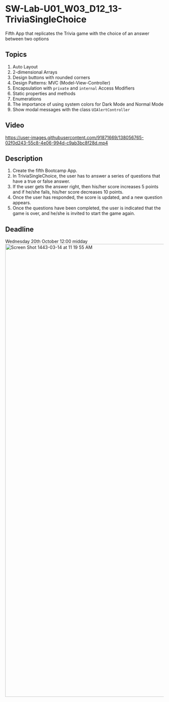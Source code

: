 # SW-Lab-U01_W03_D12_13-TriviaSingleChoice
Fifth App that replicates the Trivia game with the choice of an answer between two options 

## Topics
1. Auto Layout
2. 2-dimensional Arrays
3. Design buttons with rounded corners
4. Design Patterns: MVC (Model-View-Controller)
5. Encapsulation with `private` and `internal` Access Modifiers
6. Static properties and methods
7. Enumerations
8. The importance of using system colors for Dark Mode and Normal Mode
9. Show modal messages with the class `UIAlertController`

## Video

https://user-images.githubusercontent.com/91871669/138056765-02f0d243-55c8-4e06-994d-c9ab3bc8f28d.mp4






## Description
1. Create the fifth Bootcamp App. 
2. In TriviaSingleChoice, the user has to answer a series of questions that have a true or false answer. 
3. If the user gets the answer right, then his/her score increases 5 points and if he/she fails, his/her score decreases 10 points. 
4. Once the user has responded, the score is updated, and a new question appears. 
5. Once the questions have been completed, the user is indicated that the game is over, and he/she is invited to start the game again.

## Deadline 
Wednesday 20th October 12:00 midday<img width="1440" alt="Screen Shot 1443-03-14 at 11 19 55 AM" src="https://user-images.githubusercontent.com/91871669/138056787-847f040c-9a30-4935-8f31-2524ea556618.png">

